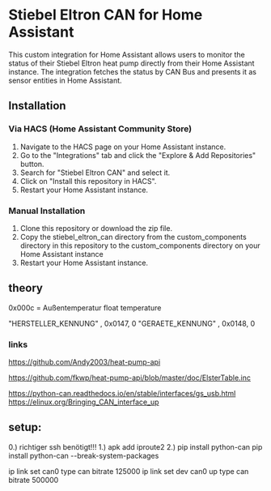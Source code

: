 # Stiebel Eltron CAN for Home Assistant
This custom integration for Home Assistant allows users to monitor the status of their Stiebel Eltron heat pump directly from their Home Assistant instance. The integration fetches the status by CAN Bus and presents it as sensor entities in Home Assistant.

## Installation
### Via HACS (Home Assistant Community Store)
1. Navigate to the HACS page on your Home Assistant instance.
2. Go to the "Integrations" tab and click the "Explore & Add Repositories" button.
3. Search for "Stiebel Eltron CAN" and select it.
4. Click on "Install this repository in HACS".
5. Restart your Home Assistant instance.

### Manual Installation
1. Clone this repository or download the zip file.
2. Copy the stiebel_eltron_can directory from the custom_components directory in this repository to the custom_components directory on your Home Assistant instance
3. Restart your Home Assistant instance.



## theory

0x000c = Außentemperatur float temperature

"HERSTELLER_KENNUNG"                               , 0x0147, 0
"GERAETE_KENNUNG"                                  , 0x0148, 0


### links 
  https://github.com/Andy2003/heat-pump-api
  
  https://github.com/fkwp/heat-pump-api/blob/master/doc/ElsterTable.inc
  
  https://python-can.readthedocs.io/en/stable/interfaces/gs_usb.html
  https://elinux.org/Bringing_CAN_interface_up
  
  
## setup: 
0.) richtiger ssh benötigt!!!
1.) apk add iproute2 
2.) pip install python-can
pip install python-can --break-system-packages


ip link set can0 type can bitrate 125000
ip link set dev can0 up type can bitrate 500000
